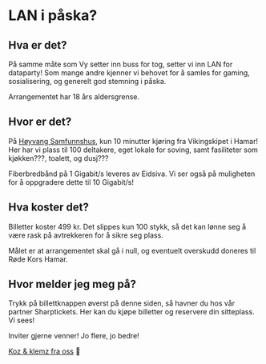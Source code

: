 # LAN i påska?

## Hva er det?
På samme måte som Vy setter inn buss for tog, setter vi inn LAN for dataparty! Som mange andre kjenner vi behovet for å samles for gaming, sosialisering, og generelt god stemning i påska.

Arrangementet har 18 års aldersgrense.

## Hvor er det?
På [Høyvang Samfunnshus](https://maps.app.goo.gl/aAfytFrVm4kqSrLd7), kun 10 minutter kjøring fra Vikingskipet i Hamar! Her har vi plass til 100 deltakere, eget lokale for soving, samt fasiliteter som kjøkken???, toalett, og dusj???

Fiberbredbånd på 1 Gigabit/s leveres av Eidsiva. Vi ser også på muligheten for å oppgradere dette til 10 Gigabit/s!

## Hva koster det?
Billetter koster 499 kr. Det slippes kun 100 stykk, så det kan lønne seg å være rask på avtrekkeren for å sikre seg plass.

Målet er at arrangementet skal gå i null, og eventuelt overskudd doneres til Røde Kors Hamar.

## Hvor melder jeg meg på?
Trykk på billettknappen øverst på denne siden, så havner du hos vår partner Sharptickets. Her kan du kjøpe billetter og reservere din sitteplass. Vi sees!

Inviter gjerne venner! Jo flere, jo bedre!

[Koz & klemz fra oss](hvem.html) 💖
